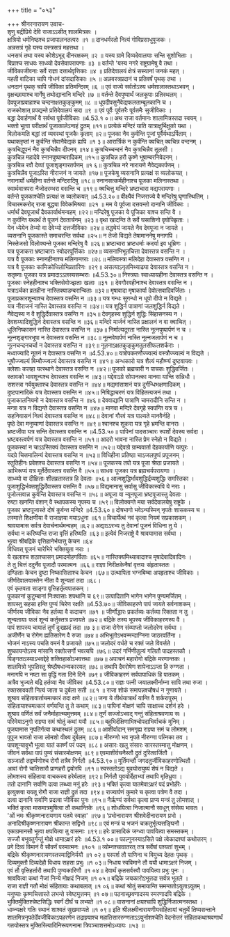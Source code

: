 +++
title = "०५३"

+++
श्रीनरनारायण उवाच-  
शृणु बद्रीप्रिये देवि राजाऽऽसीत् शालमित्रकः ।  
क्षत्रियो धर्मनिष्ठश्च प्रजापालनतत्परः ॥१ ॥
दानधर्मरतो नित्यं गोविप्रसाधुपूजकः ।  
अन्नसत्रं गृहे यस्य वस्त्रसत्रं महत्तथा ।  
धनसत्रं तथा यस्य कोशेऽभूद् दीनरक्षकम् ॥२ ॥
यस्य ग्रामे दिव्यदेवालयाः सन्ति सुशोभिताः ।  
विप्राश्च साधवः साध्व्यो देवसेवापरायणाः ॥३ ॥
वर्तन्ते 'यस्य नगरे राष्ट्रग्रामेषु वै तथा ।  
जीविकाजीवनाः सर्वे राज्ञा दत्तार्थवृत्तिकाः ॥४ ॥
प्रतिदेवालयं क्षेत्रं सस्यानां जनकं महत् ।  
महती वाटिका चापि गोधनं दांसदासिकाः ॥५ ॥
अन्नवस्त्रप्रदानं च प्रतिवर्षं पृथक् तथा ।  
धनदानं पृथक् चापि जीविका प्रतिमन्दिरम् ॥६ ॥
एवं राज्ये सर्वतोऽस्य धर्मशालास्तथाऽभवन् ।  
वृक्षच्छायाश्च मार्गेषु तथोद्यानानि मन्दिरे ॥७ ॥
वर्तन्ते दैवपुष्पार्थं जलकूपाः प्रतिस्थलम् ।  
देवपूजाप्रवाहाश्च चन्दनाक्षतकुङ्कुमम् ॥८ ॥
धूपदीपसुनैवेद्यफलताम्बूलकानि च ।  
राजकोशात् प्रपद्यन्ते प्रतिदेवालयं सदा ॥९ ॥
एवं पूर्वैः पूर्वतरैः पूर्वतमैः सुजीविकाः ।  
बद्धा देवार्हणार्थं वै सर्वथा पूर्वजीविकाः ॥4.53.१ ०॥
अथ राजा वर्तमानः शालामित्रस्तदा स्वयम् ।  
भक्तो भूत्वा परीक्षार्थं पूजाकालेऽन्वहं द्रुतम् ॥११॥
प्रत्येकं मन्दिरं याति यात्राक्षुर्भिक्षुको यथा ।  
विलोकयति बद्धां तां व्यवस्थां पूजकैः कृताम् ॥२॥
पूजका नैव कुर्वन्ति पूजां पूर्वैर्यथाऽर्पिताम् ।  
यथाक्लृप्तां न कुर्वन्ति सेवानैवेद्यकं ह्यपि ॥१ ३॥
आरार्त्रिकं न कुर्वन्ति क्वचित् क्वचिन्न वन्दनम् ।  
कुत्रचिद्धूपनं नैव कुत्रचिन्नैव दीपनम् ॥१४॥
कुत्रचिच्चन्दनं नैव कुत्रचिन्नैव तूलसी ।  
कुत्रचिन्न महादेवे स्नानपुष्पाम्बरादिकम् ॥१५॥
कुत्रचिन्न हरौ कृष्णे भूषाम्बरनिवेदनम् ।  
कुत्रचिन्न रवौ देव्यां पूजाशृङ्गारतर्पणम् ॥१ ६॥
कुत्रचिन्न नरे नारायणे नैवेद्यकार्पणम् ।  
कुत्रचिन्नैव पूजाऽस्ति नीराजनं न जायते ॥१७॥
पूजकेषु व्यसनानि प्रत्यक्षं स व्यलोकयत् ।  
नरानार्यो धर्महीना वर्तन्ते मन्दिरादिषु ॥१८॥
स्नानसत्कर्महीनाश्च पूजका मलिनास्तथा ।  
स्वार्थमात्रपरा नैजोदरम्भरा वसन्ति च ॥१९॥
क्वचित्तु मन्दिरे भ्रष्टाचारा मद्यपरायणाः ।  
वर्तन्ते पूजकाश्चेति प्रत्यक्षं स व्यलोकयत् ॥4.53.२०॥
वीक्ष्यैवं निजराज्ये वै मन्दिरेषु घृणास्थितिम् ।  
विचारमकरोद् राजा बुद्ध्या विवेकमिश्रया ॥२१ ॥
मम ये पूर्वजा दत्तवन्तो दानानि जीविकाः ।  
धर्मार्थं देवपूजार्थं दैवकार्यार्थमन्वहम् ॥२२॥
मन्दिरेषु पूजका ये पूजिका याश्च सन्ति वै ।  
न कुर्वन्ति यथार्थं ते पूजनं देवतार्चनम् ॥२३॥
वृथा खादन्ति ते सर्वे घसाशिनो वृषोज्झिताः ।  
येन ध्येयेन तेभ्यो वा देवेभ्यो दत्तजीविकाः ॥२४॥
तद्ध्येयं जायते नैव देवपूजा न जायते ।  
व्यसनानि पूजकास्ते समाचरन्ति सर्वथा ॥२५॥
न तेजो विद्यते तेषामाननेषु मनागपि ।  
निस्तेजसो विलोक्यन्ते पूजका मन्दिरेषु वै ॥२६॥
भ्रष्टाचारा भ्रष्टधर्माः कदर्या इव धूम्रिणः ।  
यत्र पूजाकरा भ्रष्टाचाराः स्वोदरपूर्त्तिकाः ॥२७॥
व्यसनाभिभूतचित्ता देवास्तत्र वसन्ति न ।  
यत्र वै पूजकाः स्नानहीनाश्च मलिनान्तराः ॥२८॥
मलिवस्त्रा मलिदेहा देवास्तत्र वसन्ति न ।  
यत्र वै पूजकाः कामिक्रोधिलोभिप्रतारिणः ॥२९॥
असत्याऽनृतमिथ्याढ्या देवास्तत्र वसन्ति न ।  
सतृष्णाः पूजका यत्र प्रमादाऽऽलस्यसम्भराः ॥4.53.३०॥
निस्त्रपाः स्वाध्यायहीना देवास्तत्र वसन्ति न ।  
पूजकाः स्नेहहीनाश्च भक्तिसेवोज्झताः खलाः ॥३१ ॥
देवगौरवहीनाश्च देवास्तत्र वसन्ति न ।  
यत्राऽर्चका व्रतहीना नास्तिक्याडम्बरान्बिताः ॥३२॥
मृषावादा मृषाकार्या देवोत्सवादिवर्जिताः ।  
पूजाप्रकारशून्याश्च देवास्तत्र वसन्ति न ॥३३॥
यत्र गन्धः सुगन्धो न धूपो दीपो न विद्यते ।  
यत्र नीराजनं नास्ति देवास्तत्र वसन्ति न ॥३४॥
यत्र शुद्धिर्न पात्राणां जलशुद्धिर्न विद्यते ।  
नैवेद्यस्य न वै शुद्धिर्देवास्तत्र वसन्ति न ॥३५॥
देवगृहस्य शुद्धिर्न शुद्धिः सिंहासनस्य न ।  
देवशय्यादिशुद्धिर्न देवास्तत्र वसन्ति न ॥३६॥
मन्दिरे मार्जनं नास्ति प्रक्षालनं न वा क्वाचित् ।  
धूलिनिष्कासनं नास्ति देवास्तत्र वसन्ति न ॥३७॥
निर्माल्यदूरता नास्ति नूत्नपुष्पार्पणं न च ।  
नूत्नशृङ्गारभूषा न देवास्तत्र वसन्ति न ॥३८॥
नूत्नवेषार्पणं नास्ति नूत्नजलार्पणं न च ।  
नूत्नचन्दनचर्चा न देवास्तत्र वसन्ति न ॥३९॥
नूतनाऽक्षतकुङ्कुमतुलसीफलशर्कराः ।  
मध्वाज्यादि नूतनं न देवास्तत्र वसन्ति न ॥4.53.४०॥
यत्रोपकरणौज्ज्वल्यं वस्त्रौज्ज्वल्यं न विद्यते ।  
भूषौज्ज्वल्यं बिम्बौज्ज्वल्यं देवास्तत्र वसन्ति न ॥४१॥
अन्धकारो यत्र शैत्यं महौष्ण्यं दुष्टवायवः ।  
क्लेशाः कलहा यत्स्थाने देवास्तत्र वसन्ति न ॥४२॥
पूजको ब्रह्मचारी न पाचकः शुद्धिवर्जितः ।  
स्तावको भावशून्यश्च देवास्तत्र वसन्ति न ॥४३॥
यद्देवाऽग्रे सोपानत्का मानवा यान्ति सन्निधौ ।  
सशस्त्रा गर्वयुक्ताश्च देवास्तत्र वसन्ति न ॥४४॥
मद्यमांसाशनं यत्र दुर्गन्धिभक्षणादिकम् ।  
दुष्टपानादिकं यत्र देवास्तत्र वसन्ति न ॥४५॥
निषिद्धाचरणं यत्र विहितत्यजनं तथा ।  
पूजाकालनियमो न देवास्तत्र वसन्ति न ॥४६॥
देववाद्यानि पात्राणि चामरादीनि सन्ति न ।  
मन्त्रा यत्र न विद्यन्ते देवास्तत्र वसन्ति न ॥४७॥
मानवा मन्दिरे देवगृहे स्वपन्ति यत्र च ।  
सहनिवासनं नित्यं देवास्तत्र वसन्ति न ॥४८॥
देवानां गौरवं यत्र पाल्यते मानवैर्नहि ।  
पृष्ठे देवा मनुष्याणां देवास्तत्र वसन्ति न ॥४९॥
श्वानश्च शूकरा यत्र गृहे भ्रमन्ति वानराः ।  
भ्रष्टजीवा यत्र सन्ति देवास्तत्र वसन्ति न ॥4.53.५०॥
पापिनां पादसञ्चारः स्पर्शो देवस्य सर्वदा ।  
भ्रष्टवस्त्वर्पणं यत्र देवास्तत्र वसन्ति न ॥५१॥
आदरो भावना नास्ति प्रेम स्नेहो न विद्यते ।  
पूजकस्यां न चाऽऽस्तिक्यं देवास्तत्र वसन्ति न ॥५२॥
यद्देवाग्रे ग्राम्यवार्ता देहकार्याणि यत्पुरः ।  
यदग्रे चित्तमालिन्यं देवास्तत्र वसन्ति न ॥५३॥
विधिहीना प्रतिष्ठा चाऽजलपुष्पं प्रपूजनम् ।  
स्तुतिहीनः प्रवेशश्च देवास्तत्र वसन्ति न ॥५४॥
पूजकस्य तपो यत्र पूजा श्रेष्ठा प्रजायते ।  
आभिरूप्यं यत्र मूर्तेर्देवास्तत्र वसन्ति वै ॥५५॥
साधवः पूजका यत्र ब्रह्मचर्यपरायणाः ।  
साध्व्यो वा दीक्षिताः शीतव्रतास्तत्र हि देवताः ॥५६॥
आत्मशुद्धिर्भावशुद्धिर्द्रव्यशुद्धिः समस्तिका ।  
पूजाशुद्धिर्भक्तशुद्धिर्देवास्तत्र वसन्ति वै ॥५७॥
विद्यमानासु सर्वासु जीविकास्वपि ये नराः ।  
पूजोत्सवान्न कुर्वन्ति देवास्तत्र वसन्ति न ॥५८॥
अपूजा वा न्यूनपूजा भ्रष्टपूजास्तु देवताः ।  
रुष्टा खनन्ति वंशान् वै स्थापकस्य नृपस्य च ॥५९॥
विलोक्यन्ते मया सर्वदेवालयेषु राष्ट्रके ।  
पूजका भ्रष्टपूजास्ते दोषं कुर्वन्त मन्दिरे ॥4.53.६०॥
दोषभागो भवेऽन्यस्मिन् नृपतेः शासकस्य च ।  
तस्मात्ते शिक्षणीया वै राजाज्ञया मयाऽधुना ॥६१॥
विचार्येत्थं नवं कृत्वा नियमं सप्रकाशकम् ।  
श्रावयामास सर्वत्र देवार्चनार्थमन्वहम् ॥६२॥
अद्याऽऽरभ्य तु देवानां पूजनं विधिना तु ये ।  
सर्वथा न करिष्यन्ति राजा वृत्तिं हरिष्यति ॥६३॥
इत्येवं निजराष्ट्रे वै श्रावयामास सर्वथा ।  
भूत्वा श्रीबद्रिके वृत्तिहानेर्भयात्तु केचन ॥६४  
विधिवत् पूजनं चारेभिरे भक्तियुता नराः ।  
ये खलाश्च शठाश्चासन् प्रमादमोहगर्विताः ॥६५॥
नास्तिक्यमिथ्यावादाश्च मृषादेवादिवादिनः ।  
ते तु चित्तं ददुर्नैव पूजादौ परमात्मनः ॥६६॥
राज्ञा निरीक्षकेनैषां वृत्तयः संहृतास्ततः ।  
दण्डिताः केचन दुष्टा निष्कासिताश्च केचन ।६७॥
उत्थापिता भग्नबिम्बा अपहृताश्च जीविकाः ।  
जीर्णदेवालयास्तेन नीता वै शून्यतां तदा ॥६८।  
एवं कृतवता साङ्गा वृत्तिहर्तृत्वपातकम् ।  
पूजकानां कुटुम्बानां निःश्वासाः शपथानि च ६९॥
उत्पादितानि भागेन भागेन पुण्यमर्जितम् ।  
शापस्तु सहसा हन्ति पुण्यं चिरेण रक्षति ॥4.53.७०॥
जीविकाहरणे पापं जायते सर्वनाशकम् ।  
जीर्णस्य जीविका नैव हर्तव्या वै कदाचन ॥७१ ॥
जीर्णोद्धारः प्रकर्तव्यः कर्तव्या रिक्तता न तु ।  
शून्यतायाः फलं शून्यं कर्तुस्तत्र प्रजायते ॥७२॥
बद्रिके तस्य भूपस्य जीविकाहरणस्य वै ।  
पापं शापस्य चायातं तूर्णं दुःखप्रदं तदा ॥७ ३॥
राजा रोगेण संव्याप्तो जलोदरेण सर्वथा ।  
अजीर्णेन च रोगेण ह्यतिसारेण वै रुजा ॥७४॥
अभिभूतोऽभवन्मन्दाग्निना जाठरवर्तिना ।  
भोजनं नाऽस्य पचति वमनं वै प्रजायते ॥७५॥
जलोदरं वर्धते च रक्तं जले विवर्त्तते ।  
शुष्कायन्तेऽस्य मांसानि रक्तोत्सर्गो भवत्यपि ॥७६॥
उदरं गर्भिणीतुल्यं गलितौ पादहस्तकौ ।  
पिङ्गताऽस्याऽभवद्देहे शक्तिहासोऽभवत्तथा ॥७७॥
अपाचनं महारोगो बद्रिके मरणान्तकः ।  
शालमित्रो भूपतिस्तु श्रेष्ठौषधान्यकारयत् ॥७८॥
तथापि दैवरोषेण शापेनाऽऽप्ता हि रुग्णता ।  
मनागपि न नष्टा सा वृद्धिं गता दिने दिने ॥७९॥
जीविकाहरणं सर्वपापाधिकं हि पातकम् ।  
अत्रैव भुज्यते बद्रि हर्तव्या नैव जीविका ॥4.53.८०॥
राज्ञः पत्नी जयालक्ष्मीर्नाम्ना सापि तथा रुजा ।  
रक्तस्राववती नित्यं जाता च दुर्बला सती ॥८१ ॥
राजा शोकं समापन्नश्चौषधं न गुणायते ।  
शुश्राव संहितावार्ताचमत्कारं तदा क्षणे ॥८२॥
जना ये तीर्थयात्रार्थं यान्ति वै शर्करापुरम् ।  
संहितायाश्चमत्कारं वर्णयन्ति तु ते कथाम् ॥८३॥
पापिनां मोक्षणं चापि साक्षाच्च दर्शनं हरेः ।  
शुश्राव वर्णितं सर्वं जनैर्माहात्म्यमुत्तमम् ॥८४॥
तूर्णं सज्जोऽभवद् गन्तुं संहिताश्रवणाय सः ।  
परिमेयाऽनुगो राज्ञ्या समं श्रोतुं कथां ययौ ॥८५॥
बहुभिर्दक्षिणाभिश्चोपदाभिर्वाचकं मुनिम् ।  
पूजयामास नृपतिर्गत्वा कथास्थलं द्रुतम् ॥८६॥
आशीर्वादान् समगृह्य राज्ञ्या समं च लोमशम् ।  
पुपूज भावतो राजा लोमशो वीक्ष्य दुर्बलम् ॥८७॥
नीरुग्णो भव नृपते नीरुग्णा पत्निका तव ।  
पापशून्यावुभौ भूत्वा यातं कार्ष्णं परं पदम् ॥८८॥
असारः खलु संसारः सारस्तस्मात्तु मोक्षणम् ।  
जीवनं सर्वथा पापं पुण्यं संसारमोक्षणम् ॥८९॥
एवमाशीर्वचनैस्तौ द्रुतं दुरितवर्जितौ ।  
सञ्जातौ तद्वर्ष्मणोश्च रोगौ तत्रैव निर्गतौ ॥4.53.९०॥
मूर्तिमन्तौ जगदतुर्जीविकाहरणोत्थितौ ।  
आवां रोगौ चातिसारौ प्राणहरौ द्वयोरपि ॥९१॥
स्वस्ततोऽद्य युवयोरायुष्यं शेषं न विद्यते ।  
लोमशस्य संहिताया वाचकस्य हरेर्बलात् ॥९२॥
निर्गतौ युवयोर्देहाभ्यां तथापि मृतिध्रुवा ।  
ततो दानानि सर्वाणि दत्वा लब्ध्वा मनुं हरेः ॥९३॥
भक्तिं कृत्वा यातमेवाऽक्षरं पदं प्रभोर्हरेः ।  
इत्युक्त्वा ययतू रोगौ राजा राज्ञी द्रुतं तदा ॥९४॥
राज्यार्पणं कुमारे च कृत्वा पत्रेण वै तदा ।  
दत्वा दानानि सर्वाणि प्रदत्वा जीविका पुनः ॥९५॥
नैर्ऋण्यं सर्वथा कृत्वा प्राप्य मन्त्रं तु लोमशात् ।  
भक्तिं कृत्वा मासमात्रमुषित्वा तौ कथान्तिके ॥९६॥
शोधयित्वा निजात्मानौ साधून् संसेव्य भावतः ।  
'ओं नमः श्रीकृष्णनारायणाय पतये स्वाहा' ॥९७॥
'प्रभोनारायण श्रीशवेदीनारायण प्रभो ।  
अनादिश्रीकृष्णनारायण श्रीकान्त सद्विभो ॥९८॥
एवं मन्त्रं च भजनं चक्रतुर्भृत्यसङ्घिनौ ।  
एकाग्रमानसौ भूत्वा क्षपयित्वा तु वासनाः ॥९९॥
हरेः प्रासादिकं जग्ध्वा पावयित्वा समस्तकम् ।  
सज्जौ बभूवतुर्गन्तुं मोक्षे धामाऽक्षरं हरेः ॥4.53.१ ००॥
फाल्गुनस्याऽसिते पक्षे त्वेकादश्यां कथोत्तरम् ।  
प्रगे दिव्यं विमानं वै सौवर्णं परमात्मनः ॥१०१ ॥
व्योम्नश्चावातरत् तत्र सर्वेषां पश्यतां शुभम् ।  
बद्रिके श्रीकृष्णनारायणस्तस्माद्विनिर्ययौ ॥१ ०२॥
पस्पर्श तौ पाणिना च विमुच्य देहतः पृथक् ।  
दिव्यमुक्तौ दिव्यदेहौ विधाय सहसा प्रभुः ॥१ ०३॥
निधाय स्वविमाने तौ ययौ धामाऽक्षरं निजम् ।  
एवं तौ वृत्तिहर्तारौ तथापि पुण्यकारिणौ ॥१ ०४॥
देवार्थं कृतसर्वस्वौ पावयित्वा प्रभुः पुनः ।  
श्रावयित्वा कथां नैजां निन्ये मोक्षदं निजम् ॥१ ०५॥
बद्रिके जयकारोऽभूत्तदा सर्वत्र भूतले ।  
राजा राज्ञी गतौ मोक्षं संहितायाः कथाबलात् ॥१ ०६॥
कथां श्रोतुं समायान्ति समन्ततोऽयुताऽयुतम् ।  
मनुष्याः कृष्णचित्तास्ते लभन्ते स्वेष्टमुत्तमम् ॥१ ०७॥
पठनाच्छ्रवणादस्य स्मरणादपि बद्रिके ।  
भुक्तिर्मुक्तिश्चेष्टसिद्धिः स्वर्गं दीर्घं च लभ्यते ॥१ ०८॥
वासनानां क्षयश्चापि शुद्धिर्निजात्मनस्तथा ।  
धाम्न्यक्षरे गतिः स्थानं शाश्वतं सुखमाप्यते ॥१ ०९॥
इति श्रीलक्ष्मीनारायणीयसंहितायां चतुर्थे तिष्यसन्ताने शालमित्रनृपतेर्देवजीविकाऽपहरणेन तद्राज्ञ्याश्च महातिसाररुग्णताऽऽयुर्नाशश्चेति वेदनोत्तरं संहिताकथाश्रवणार्थं गतयोस्तत्र मुक्तिरित्यादिनिरूपणनामा त्रिपञ्चाशत्तमोऽध्यायः ॥५३ ॥
    
    

